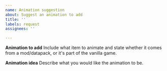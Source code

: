 ```yaml
---
name: Animation suggestion
about: Suggest an animation to add
title: ''
labels: request
assignees: ''

---
```


**Animation to add**
Include what item to animate and state whether it comes from a mod/datapack, or it's part of the vanilla game.

**Animation idea**
Describe what you would like the animation to be.
